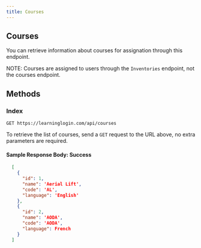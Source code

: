 ```yaml
---
title: Courses
---
```


## Courses

You can retrieve information about courses for assignation through this endpoint.

NOTE: Courses are assigned to users through the `Inventories` endpoint, not the courses endpoint.

## Methods

### Index

`GET https://learninglogin.com/api/courses`

To retrieve the list of courses, send a `GET` request to the URL above, no extra parameters are required.

#### Sample Response Body: Success

~~~json
  [
    {
      "id": 1,
      "name": 'Aerial Lift',
      "code": 'AL',
      "language": 'English'
    },
    {
      "id": 2,
      "name": 'AODA',
      "code": 'AODA',
      "language": French
    }
  ]
~~~

